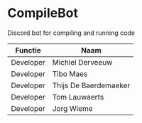 # CompileBot
Discord bot for compiling and running code


| Functie               | Naam                | 
|----                   |----                 |
|Developer              |Michiel Derveeuw     |
|Developer              |Tibo Maes            |
|Developer              |Thijs De Baerdemaeker|
|Developer              |Tom Lauwaerts        |
|Developer              |Jorg Wieme           |

